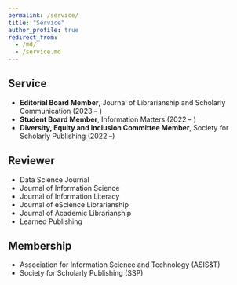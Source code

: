 ```yaml
---
permalink: /service/
title: "Service"
author_profile: true
redirect_from: 
  - /md/
  - /service.md
---
```


## Service

* **Editorial Board Member**, Journal of Librarianship and Scholarly Communication (2023 – )
* **Student Board Member**, Information Matters (2022 – )
* **Diversity, Equity and Inclusion Committee Member**, Society for Scholarly Publishing (2022 –)

## Reviewer

* Data Science Journal
* Journal of Information Science
* Journal of Information Literacy
* Journal of eScience Librarianship
* Journal of Academic Librarianship
* Learned Publishing

## Membership

* Association for Information Science and Technology (ASIS&T)
* Society for Scholarly Publishing (SSP)
